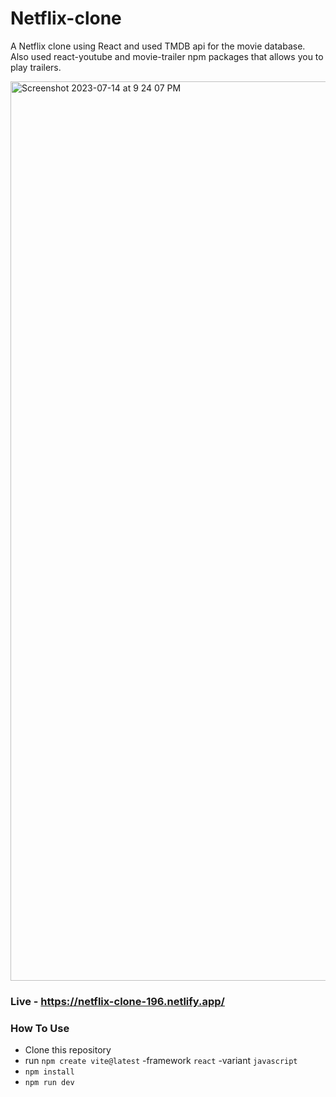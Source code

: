 # Netflix-clone

A Netflix clone using React and used TMDB api for the movie database. Also used react-youtube and movie-trailer npm packages that allows you to play trailers.

<img width="1439" alt="Screenshot 2023-07-14 at 9 24 07 PM" src="https://github.com/Sakshi-196/Netflix-clone/assets/117597225/e7a71756-236c-4f36-87e9-b1088bbc4572">

### Live - https://netflix-clone-196.netlify.app/

### How To Use

- Clone this repository
- run `npm create vite@latest` -framework `react` -variant `javascript`
- `npm install`
- `npm run dev`
